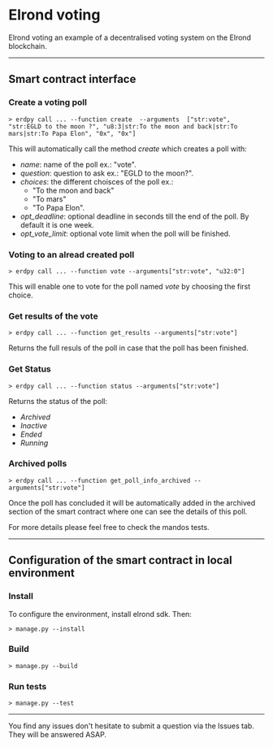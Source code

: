 # Elrond voting
Elrond voting an example of a decentralised voting system on the Elrond blockchain.

----------

## Smart contract interface

### Create a voting poll
```
> erdpy call ... --function create  --arguments  ["str:vote", "str:EGLD to the moon ?", "u8:3|str:To the moon and back|str:To mars|str:To Papa Elon", "0x", "0x"]
```
This will automatically call the method *create* which creates a poll with:
- *name*: name of the poll ex.: "vote".
- *question*: question to ask ex.: "EGLD to the moon?".
- *choices*: the different choisces of the poll ex.:
    - "To the moon and back"
    - "To mars"
    - "To Papa Elon".
- *opt_deadline*: optional deadline in seconds till the end of the poll. By default it is one week.
- *opt_vote_limit*: optional vote limit when the poll will be finished.

### Voting to an alread created poll

```
> erdpy call ... --function vote --arguments["str:vote", "u32:0"]
```
This will enable one to vote for the poll named *vote* by choosing the first choice.

### Get results of the vote

```
> erdpy call ... --function get_results --arguments["str:vote"]
```
Returns the full resuls of the poll in case that the poll has been finished.

### Get Status

```
> erdpy call ... --function status --arguments["str:vote"]
```
Returns the status of the poll:
- *Archived*
- *Inactive*
- *Ended*
- *Running*

### Archived polls

```
> erdpy call ... --function get_poll_info_archived --arguments["str:vote"]
```
Once the poll has concluded it will be automatically added in the archived section of the smart contract where one can see the details of this poll.

For more details please feel free to check the mandos tests.

----------

## Configuration of the smart contract in local environment

### Install
To configure the environment, install elrond sdk. Then:
```
> manage.py --install
```

### Build
```
> manage.py --build
```

### Run tests
```
> manage.py --test
```
----------

You find any issues don't hesitate to submit a question via the Issues tab. They will be answered ASAP.